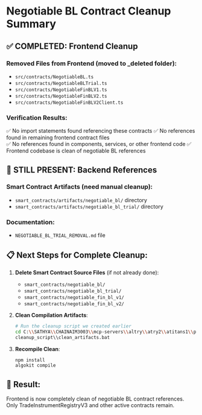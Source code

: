 # Negotiable BL Contract Cleanup Summary

## ✅ COMPLETED: Frontend Cleanup

### Removed Files from Frontend (moved to _deleted folder):
- `src/contracts/NegotiableBL.ts`
- `src/contracts/NegotiableBLTrial.ts` 
- `src/contracts/NegotiableFinBLV1.ts`
- `src/contracts/NegotiableFinBLV2.ts`
- `src/contracts/NegotiableFinBLV2Client.ts`

### Verification Results:
✅ No import statements found referencing these contracts
✅ No references found in remaining frontend contract files  
✅ No references found in components, services, or other frontend code
✅ Frontend codebase is clean of negotiable BL references

## 🔄 STILL PRESENT: Backend References

### Smart Contract Artifacts (need manual cleanup):
- `smart_contracts/artifacts/negotiable_bl/` directory
- `smart_contracts/artifacts/negotiable_bl_trial/` directory

### Documentation:
- `NEGOTIABLE_BL_TRIAL_REMOVAL.md` file

## 📋 Next Steps for Complete Cleanup:

1. **Delete Smart Contract Source Files** (if not already done):
   - `smart_contracts/negotiable_bl/`
   - `smart_contracts/negotiable_bl_trial/`
   - `smart_contracts/negotiable_fin_bl_v1/`
   - `smart_contracts/negotiable_fin_bl_v2/`

2. **Clean Compilation Artifacts**:
   ```bash
   # Run the cleanup script we created earlier
   cd C:\\SATHYA\\CHAINAIM3003\\mcp-servers\\altry\\atry2\\atitans1\\projects\\atitans1-contracts
   cleanup_script\\clean_artifacts.bat
   ```

3. **Recompile Clean**:
   ```bash
   npm install
   algokit compile
   ```

## 🎯 Result:
Frontend is now completely clean of negotiable BL contract references. 
Only TradeInstrumentRegistryV3 and other active contracts remain.

